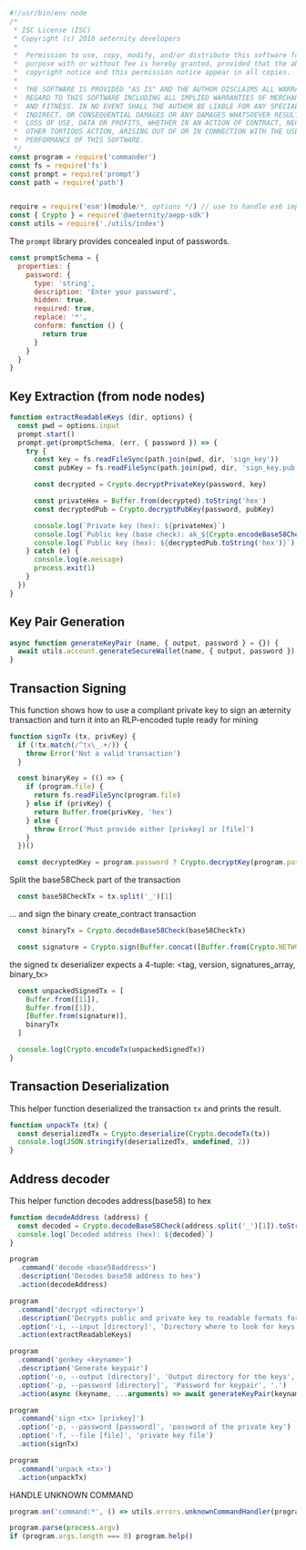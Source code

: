 





  

```js
#!/usr/bin/env node
/*
 * ISC License (ISC)
 * Copyright (c) 2018 aeternity developers
 *
 *  Permission to use, copy, modify, and/or distribute this software for any
 *  purpose with or without fee is hereby granted, provided that the above
 *  copyright notice and this permission notice appear in all copies.
 *
 *  THE SOFTWARE IS PROVIDED "AS IS" AND THE AUTHOR DISCLAIMS ALL WARRANTIES WITH
 *  REGARD TO THIS SOFTWARE INCLUDING ALL IMPLIED WARRANTIES OF MERCHANTABILITY
 *  AND FITNESS. IN NO EVENT SHALL THE AUTHOR BE LIABLE FOR ANY SPECIAL, DIRECT,
 *  INDIRECT, OR CONSEQUENTIAL DAMAGES OR ANY DAMAGES WHATSOEVER RESULTING FROM
 *  LOSS OF USE, DATA OR PROFITS, WHETHER IN AN ACTION OF CONTRACT, NEGLIGENCE OR
 *  OTHER TORTIOUS ACTION, ARISING OUT OF OR IN CONNECTION WITH THE USE OR
 *  PERFORMANCE OF THIS SOFTWARE.
 */
const program = require('commander')
const fs = require('fs')
const prompt = require('prompt')
const path = require('path')


require = require('esm')(module/*, options */) // use to handle es6 import/export
const { Crypto } = require('@aeternity/aepp-sdk')
const utils = require('./utils/index')


```







The `prompt` library provides concealed input of passwords.


  

```js
const promptSchema = {
  properties: {
    password: {
      type: 'string',
      description: 'Enter your password',
      hidden: true,
      required: true,
      replace: '*',
      conform: function () {
        return true
      }
    }
  }
}


```







## Key Extraction (from node nodes)


  

```js
function extractReadableKeys (dir, options) {
  const pwd = options.input
  prompt.start()
  prompt.get(promptSchema, (err, { password }) => {
    try {
      const key = fs.readFileSync(path.join(pwd, dir, 'sign_key'))
      const pubKey = fs.readFileSync(path.join(pwd, dir, 'sign_key.pub'))

      const decrypted = Crypto.decryptPrivateKey(password, key)

      const privateHex = Buffer.from(decrypted).toString('hex')
      const decryptedPub = Crypto.decryptPubKey(password, pubKey)

      console.log(`Private key (hex): ${privateHex}`)
      console.log(`Public key (base check): ak_${Crypto.encodeBase58Check(decryptedPub)}`)
      console.log(`Public key (hex): ${decryptedPub.toString('hex')}`)
    } catch (e) {
      console.log(e.message)
      process.exit(1)
    }
  })
}


```







## Key Pair Generation


  

```js
async function generateKeyPair (name, { output, password } = {}) {
  await utils.account.generateSecureWallet(name, { output, password })
}


```







## Transaction Signing

This function shows how to use a compliant private key to sign an æternity
transaction and turn it into an RLP-encoded tuple ready for mining


  

```js
function signTx (tx, privKey) {
  if (!tx.match(/^tx\_.+/)) {
    throw Error('Not a valid transaction')
  }

  const binaryKey = (() => {
    if (program.file) {
      return fs.readFileSync(program.file)
    } else if (privKey) {
      return Buffer.from(privKey, 'hex')
    } else {
      throw Error('Must provide either [privkey] or [file]')
    }
  })()

  const decryptedKey = program.password ? Crypto.decryptKey(program.password, binaryKey) : binaryKey


```







Split the base58Check part of the transaction


  

```js
  const base58CheckTx = tx.split('_')[1]

```







... and sign the binary create_contract transaction


  

```js
  const binaryTx = Crypto.decodeBase58Check(base58CheckTx)

  const signature = Crypto.sign(Buffer.concat([Buffer.from(Crypto.NETWORK_ID), binaryTx]), decryptedKey)


```







the signed tx deserializer expects a 4-tuple:
<tag, version, signatures_array, binary_tx>


  

```js
  const unpackedSignedTx = [
    Buffer.from([11]),
    Buffer.from([1]),
    [Buffer.from(signature)],
    binaryTx
  ]

  console.log(Crypto.encodeTx(unpackedSignedTx))
}


```







## Transaction Deserialization

This helper function deserialized the transaction `tx` and prints the result.


  

```js
function unpackTx (tx) {
  const deserializedTx = Crypto.deserialize(Crypto.decodeTx(tx))
  console.log(JSON.stringify(deserializedTx, undefined, 2))
}


```







## Address decoder

This helper function decodes address(base58) to hex


  

```js
function decodeAddress (address) {
  const decoded = Crypto.decodeBase58Check(address.split('_')[1]).toString('hex');
  console.log(`Decoded address (hex): ${decoded}`)
}

program
  .command('decode <base58address>')
  .description('Decodes base58 address to hex')
  .action(decodeAddress)

program
  .command('decrypt <directory>')
  .description('Decrypts public and private key to readable formats for testing purposes')
  .option('-i, --input [directory]', 'Directory where to look for keys', '.')
  .action(extractReadableKeys)

program
  .command('genkey <keyname>')
  .description('Generate keypair')
  .option('-o, --output [directory]', 'Output directory for the keys', '.')
  .option('-p, --password [directory]', 'Password for keypair', '.')
  .action(async (keyname, ...arguments) => await generateKeyPair(keyname, arguments))

program
  .command('sign <tx> [privkey]')
  .option('-p, --password [password]', 'password of the private key')
  .option('-f, --file [file]', 'private key file')
  .action(signTx)

program
  .command('unpack <tx>')
  .action(unpackTx)


```







HANDLE UNKNOWN COMMAND


  

```js
program.on('command:*', () => utils.errors.unknownCommandHandler(program)())

program.parse(process.argv)
if (program.args.length === 0) program.help()


```




